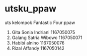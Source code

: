 # utsku_ppaw
uts kelompok Fantastic Four ppaw
1. Gita Sonia Indriani  1167050075
2. Galang Satria Wibowo 1167050071
3. Habibi alnino        1167050076
4. Rizal Affandy        1167050142
